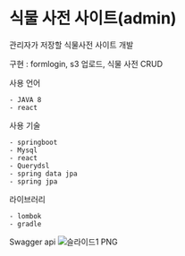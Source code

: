 # 식물 사전 사이트(admin)
관리자가 저장할 식물사전 사이트 개발 


구현 : formlogin, s3 업로드, 식물 사전 CRUD 

사용 언어
```
- JAVA 8
- react
```

사용 기술
```
- springboot
- Mysql
- react
- Querydsl
- spring data jpa
- spring jpa
```

라이브러리
```
- lombok
- gradle
```

Swagger api 
![슬라이드1 PNG](https://user-images.githubusercontent.com/87289562/217513134-2030abd0-f06b-4c2d-9410-c5503a2ce3b5.png)
